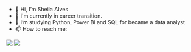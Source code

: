 - 👋 Hi, I’m Sheila Alves
- 👀 I'm currently in career transition.
- 🌱 I’m studying Python, Power Bi and SQL for became a data analyst
- 📫 How to reach me:

<div> 
  <a href="https://www.linkedin.com/in/sheila-alvess" target="_blank"><img src="https://img.shields.io/badge/-LinkedIn-%230077B5?style=for-the-badge&logo=linkedin&logoColor=white" target="_blank"></a> 
  <a href = "mailto:alves.she.santos@gmail.com"><img src="https://img.shields.io/badge/-Gmail-%23333?style=for-the-badge&logo=gmail&logoColor=white" target="_blank"></a>
 
</div>

